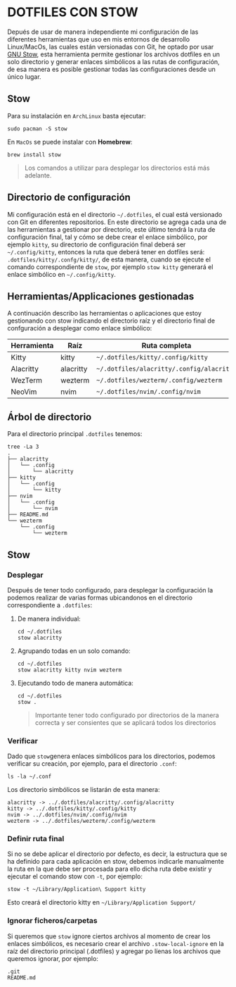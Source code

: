 # DOTFILES CON STOW

Depués de usar de manera independiente mi configuración de las diferentes herramientas que uso en mis entornos de desarrollo Linux/MacOs, las cuales están versionadas con Git, he optado por usar [GNU Stow](https://www.gnu.org/software/stow/), esta herramienta permite gestionar los archivos dotfiles en un solo directorio y generar enlaces simbólicos a las rutas de configuración, de esa manera es posible gestionar todas las configuraciones desde un único lugar.

## Stow

Para su instalación en `ArchLinux` basta ejecutar:

```shell
sudo pacman -S stow
```

En `MacOs` se puede instalar con **Homebrew**:

```shell
brew install stow
```

> Los comandos a utilizar para desplegar los directorios está más adelante.

## Directorio de configuración

Mi configuración está en el directorio `~/.dotfiles`, el cual está versionado con Git en diferentes repositorios. En este directorio se agrega cada una de las herramientas a gestionar por directorio, este último tendrá la ruta de configuración final, tal y cómo se debe crear el enlace simbólico, por ejemplo `kitty`, su directorio de configuración final deberá ser `~/.config/kitty`, entonces la ruta que deberá tener en dotfiles será: `.dotfiles/kitty/.confg/kitty/`, de esta manera, cuando se ejecute el comando correspondiente de `stow`, por ejemplo `stow kitty` generará el enlace simbólico en `~/.config/kitty`.

## Herramientas/Applicaciones gestionadas

A continuación describo las herramientas o aplicaciones que estoy gestionando con stow indicando el directorio raíz y el directorio final de confguración a desplegar como enlace simbólico:

| Herramienta | Raíz      | Ruta completa                             | Directorio final      |
| ----------- | --------- | ----------------------------------------- | --------------------- |
| Kitty       | kitty     | `~/.dotfiles/kitty/.config/kitty`         | `~/.config/kitty`     |
| Alacritty   | alacritty | `~/.dotfiles/alacritty/.config/alacritty` | `~/.config/alacritty` |
| WezTerm     | wezterm   | `~/.dotfiles/wezterm/.config/wezterm`     | `~/.config/wezterm`   |
| NeoVim      | nvim      | `~/.dotfiles/nvim/.config/nvim`           | `~/.config/nvim`      |

## Árbol de directorio

Para el directorio principal `.dotfiles` tenemos:

```shell
tree -La 3
.
├── alacritty
│   └── .config
│       └── alacritty
├── kitty
│   └── .config
│       └── kitty
├── nvim
│   └── .config
│       └── nvim
├── README.md
└── wezterm
    └── .config
        └── wezterm
```

## Stow

### Desplegar

Después de tener todo configurado, para desplegar la configuración la podemos realizar de varias formas ubicandonos en el directorio correspondiente a `.dotfiles`:

1. De manera individual:
   
   ```shell
   cd ~/.dotfiles
   stow alacritty
   ```

2. Agrupando todas en un solo comando:
   
   ```shell
   cd ~/.dotfiles
   stow alacritty kitty nvim wezterm
   ```

3. Ejecutando todo de manera automática:
   
   ```shell
   cd ~/.dotfiles
   stow .
   ```
   
   > Importante tener todo configurado por directorios de la manera correcta y ser consientes que se aplicará todos los directorios 

### Verificar

Dado que `stow`genera enlaces simbólicos para los directorios, podemos verificar su creación, por ejemplo, para el directorio `.conf`:

```shell
ls -la ~/.conf
```

Los directorio simbólicos se listarán de esta manera:

```shell
alacritty -> ../.dotfiles/alacritty/.config/alacritty
kitty -> ../.dotfiles/kitty/.config/kitty
nvim -> ../.dotfiles/nvim/.config/nvim
wezterm -> ../.dotfiles/wezterm/.config/wezterm
```

### Definir ruta final

Si no se debe aplicar el directorio por defecto, es decir, la estructura que se ha definido para cada aplicación en stow, debemos indicarle manualmente la ruta en la que debe ser procesada para ello dicha ruta debe existir y ejecutar el comando stow con `-t`, por ejemplo:

```shell
stow -t ~/Library/Application\ Support kitty
```

Esto creará el directorio kitty en `~/Library/Application Support/`

### Ignorar ficheros/carpetas

Si queremos que `stow` ignore ciertos archivos al momento de crear los enlaces simbólicos, es necesario crear el archivo `.stow-local-ignore` en la raíz del directorio principal (.dotfiles) y agregar po líenas los archivos que queremos ignorar, por ejemplo:

```vim
.git
README.md
```


